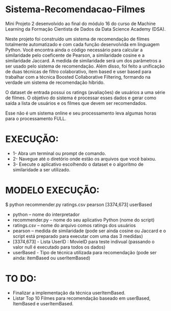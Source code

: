 # Sistema-Recomendacao-Filmes
Mini Projeto 2 desenvolvido ao final do módulo 16 do curso de Machine Learning da Formação Cientista de Dados da Data Science Academy (DSA).

Neste projeto foi construído um sistema de recomendação de filmes totalmente automatizado e com cada função  desenvolvida  em  linguagem  Python. Você encontra ainda o código necessário para calcular a similaridade pelo coeficente de Pearson, a similaridade cosine e a similaridade Jaccard. A medida de similaridade será um dos parâmetros a ser usado pelo sistema de recomendação. Além disso, foi feito a unificação de duas técnicas de filtro colaborativo, item based e user based para trabalhar com a técnica Boosted Collaborative Filtering, formando na verdade um sistema de recomendação híbrido.

O dataset de entrada possui os ratings (avaliações) de usuários a uma série de filmes. 
O objetivo do sistema é processar esses dados e gerar como saída a lista de usuários e os filmes que devem ser recomendados. 

Esse não é um sistema online e seu processamento leva algumas horas para o processamento FULL.

# EXECUÇÃO:

- 1- Abra um terminal ou prompt de comando.
- 2- Navegue até o diretório onde estão os arquivos que você baixou.
- 3- Execute o aplicativo escolhendo o dataset e o algoritmo de similaridade a ser utilizado.

# MODELO EXECUÇÃO:

$ python recommender.py ratings.csv pearson [3374,673] userBased

- python – nome do interpretador
- recommender.py – nome do seu aplicativo Python (nome do script)
- ratings.csv – nome do arquivo comos ratings dos usuários
- pearson – medida de similaridade (pode ser ainda cosine ou Jaccard e o script está preparado para executar com uma das 3 medidas)
- [3374,673] - Lista UserID : MovieID para teste indivual (passando o valor null é executado para todos os dados)
- userBased - Tipo de técnica utilizada para recomendação (pode ser ainda: itemBased ou userItemBased)

# TO DO:

- Finalizar a implementação da técnica userItemBased.
- Listar Top 10 Filmes para recomendação baseado em userBased, ItemBased e userItemBased.
